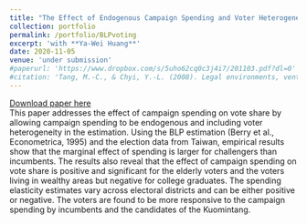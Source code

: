 ```yaml
---
title: "The Effect of Endogenous Campaign Spending and Voter Heterogeneity on Candidates’ Vote Share: The Case of 2014 Taiwanese Local Elections"
collection: portfolio
permalink: /portfolio/BLPvoting
excerpt: 'with **Ya-Wei Huang**'
date: 2020-11-05
venue: 'under submission'
#paperurl: 'https://www.dropbox.com/s/5uho62cq0c3j4i7/201103.pdf?dl=0'
#citation: 'Tang, M.-C., & Chyi, Y.-L. (2008). Legal environments, venture capital, and total factor productivity growth of taiwanese industry. Contemporary Economic Policy, 26(3).'
---
```

[Download paper here](https://www.dropbox.com/s/5uho62cq0c3j4i7/201103.pdf?dl=0)<br/>
This paper addresses the effect of campaign spending on vote share by allowing campaign spending to be endogenous and including voter heterogeneity in the estimation. Using the BLP estimation (Berry et al., Econometrica, 1995) and the election data from Taiwan, empirical results show that the marginal effect of spending is larger for challengers than incumbents. The results also reveal that the effect of campaign spending on vote share is positive and significant for the elderly voters and the voters living in wealthy areas but negative for college graduates. The spending elasticity estimates vary across electoral districts and can be either positive or negative. The voters are found to be more responsive to the campaign spending by incumbents and the candidates of the Kuomintang.
